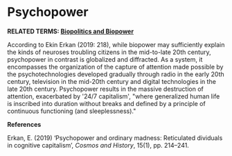 # Psychopower

**RELATED TERMS: [Biopolitics and Biopower](https://github.com/narrative-environments/CourseCompendium/blob/main/Biopolitics-and-Biopower.md)**

According to Ekin Erkan (2019: 218), while biopower may sufficiently explain the kinds of neuroses troubling citizens in the mid-to-late 20th century, psychopower in contrast is globalized and diffracted. As a system, it encompasses the organization of the capture of attention made possible by the psychotechnologies developed gradually through radio in the early 20th century, television in the mid-20th century and digital technologies in the late 20th century. Psychopower results in the massive destruction of attention, exacerbated by '24/7 capitalism', "where generalized human life is inscribed into duration without breaks and defined by a principle of continuous functioning (and sleeplessness)."

**References**

Erkan, E. (2019) ‘Psychopower and ordinary madness: Reticulated dividuals in cognitive capitalism’, _Cosmos and History_, 15(1), pp. 214–241.
